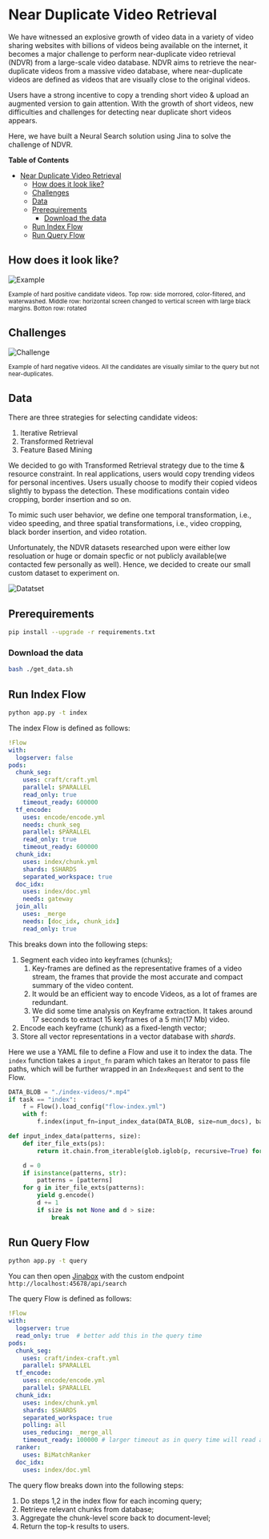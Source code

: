 # Near Duplicate Video Retrieval

We have witnessed an explosive growth of video data in a variety of video sharing websites with billions of videos being available on the internet,
it becomes a major challenge to perform near-duplicate video retrieval (NDVR) from a large-scale video database. NDVR aims to retrieve the near-duplicate
videos from a massive video database, where near-duplicate videos are defined as videos that are visually close to the original videos.

Users have a strong incentive to copy a trending short video & upload an augmented version to gain attention. With the growth of short videos, new
difficulties and challenges for detecting near duplicate short videos appears.

Here, we have built a Neural Search solution using Jina to solve the challenge of NDVR.


**Table of Contents**

- [Near Duplicate Video Retrieval](#near-duplicate-video-retrieval)
  - [How does it look like?](#how-does-it-look-like)
  - [Challenges](#challenges)
  - [Data](#data)
  - [Prerequirements](#prerequirements)
    - [Download the data](#download-the-data)
  - [Run Index Flow](#run-index-flow)
  - [Run Query Flow](#run-query-flow)

## How does it look like?

![Example](./images/ndvr-2.png)

<sub>Example of hard positive candidate videos.
Top row: side morrored, color-filtered, and waterwashed.
Middle row: horizontal screen changed to vertical screen with large black margins.
Botton row: rotated</sub>

## Challenges

![Challenge](./images/ndvr-3.png)

<sub>Example of hard negative videos. All the candidates are
visually similar to the query but not near-duplicates.</sub>

## Data

There are three strategies for selecting candidate videos:
1. Iterative Retrieval
2. Transformed Retrieval
3. Feature Based Mining

We decided to go with Transformed Retrieval strategy due to the time & resource constraint.
In real applications, users would copy trending videos for personal incentives. Users usually choose to modify their copied videos slightly to bypass the detection. These modifications contain video cropping, border insertion and so on.

To mimic such user behavior, we define one temporal transformation, i.e., video speeding, and three spatial transformations, i.e., video cropping, black border insertion, and video rotation.

Unfortunately, the NDVR datasets researched upon were either low resoluation or huge or domain specfic or not publicly available(we contacted few personally as well). Hence, we decided to create our small custom dataset to experiment on.

![Datatset](./images/ndvr-1.png)




## Prerequirements

```bash
pip install --upgrade -r requirements.txt
```

### Download the data

```bash
bash ./get_data.sh
```

## Run Index Flow

```bash
python app.py -t index
```

The index Flow is defined as follows:
```yaml
!Flow
with:
  logserver: false
pods:
  chunk_seg:
    uses: craft/craft.yml
    parallel: $PARALLEL
    read_only: true
    timeout_ready: 600000
  tf_encode:
    uses: encode/encode.yml
    needs: chunk_seg
    parallel: $PARALLEL
    read_only: true
    timeout_ready: 600000
  chunk_idx:
    uses: index/chunk.yml
    shards: $SHARDS
    separated_workspace: true
  doc_idx:
    uses: index/doc.yml
    needs: gateway
  join_all:
    uses: _merge
    needs: [doc_idx, chunk_idx]
    read_only: true
```

This breaks down into the following steps:
1. Segment each video into keyframes (chunks);
   1. Key-frames are defined as the representative frames of a video stream, the frames that  provide the most accurate and compact summary of the video content.
   2. It would be an efficient way to encode Videos, as a lot of frames are redundant.
   3. We did some time analysis on Keyframe extraction. It takes around 17 seconds to extract 15 keyframes of a 5 min(17 Mb) video.
2. Encode each keyframe (chunk) as a fixed-length vector;
3. Store all vector representations in a vector database with *shards*.

</details>

Here we use a YAML file to define a Flow and use it to index the data. The `index` function takes a `input_fn` param which takes an Iterator to pass file paths, which will be further wrapped in an `IndexRequest` and sent to the Flow.

```python
DATA_BLOB = "./index-videos/*.mp4"
if task == "index":
    f = Flow().load_config("flow-index.yml")
    with f:
        f.index(input_fn=input_index_data(DATA_BLOB, size=num_docs), batch_size=2)
```

```python
def input_index_data(patterns, size):
    def iter_file_exts(ps):
        return it.chain.from_iterable(glob.iglob(p, recursive=True) for p in ps)

    d = 0
    if isinstance(patterns, str):
        patterns = [patterns]
    for g in iter_file_exts(patterns):
        yield g.encode()
        d += 1
        if size is not None and d > size:
            break
```


## Run Query Flow

```bash
python app.py -t query
```

You can then open [Jinabox](https://jina.ai/jinabox.js/) with the custom endpoint `http://localhost:45678/api/search`

The query Flow is defined as follows:

```yaml
!Flow
with:
  logserver: true
  read_only: true  # better add this in the query time
pods:
  chunk_seg:
    uses: craft/index-craft.yml
    parallel: $PARALLEL
  tf_encode:
    uses: encode/encode.yml
    parallel: $PARALLEL
  chunk_idx:
    uses: index/chunk.yml
    shards: $SHARDS
    separated_workspace: true
    polling: all
    uses_reducing: _merge_all
    timeout_ready: 100000 # larger timeout as in query time will read all the data
  ranker:
    uses: BiMatchRanker
  doc_idx:
    uses: index/doc.yml
```


The query flow breaks down into the following steps:
1. Do steps 1,2 in the index flow for each incoming query;
2. Retrieve relevant chunks from database;
3. Aggregate the chunk-level score back to document-level;
4. Return the top-k results to users.

